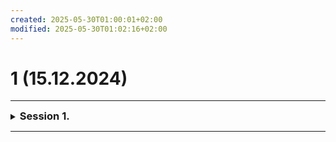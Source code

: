 ```yaml
---
created: 2025-05-30T01:00:01+02:00
modified: 2025-05-30T01:02:16+02:00
---
```


# 1 (15.12.2024)

* * *
<details><summary><h3 style="display: inline;">Session 1.</h3></summary><p> In Session 1 hat sich unsere Gruppe als Schaulustige bei einem Wasserleichenfund im Hafen getroffen. Wir haben mit dem stadtratsitzenden Händler Anders über mögliche Ursachen gesprochen und beschlossen, gegen Belohnung eine angeblich verfluchte Villa aufzusuchen. Anders vermutet dort keinen Fluch, sondern eine Schmugglerbande. 
<br><br>
Nach einer kurzen Reise haben wir begonnen, die Villa zu durchsuchen. Neben einigem Ungeziefer haben wir tatsächlich klare Zeichen eines Schmugglerringes gefunden.</p></details>

* * *